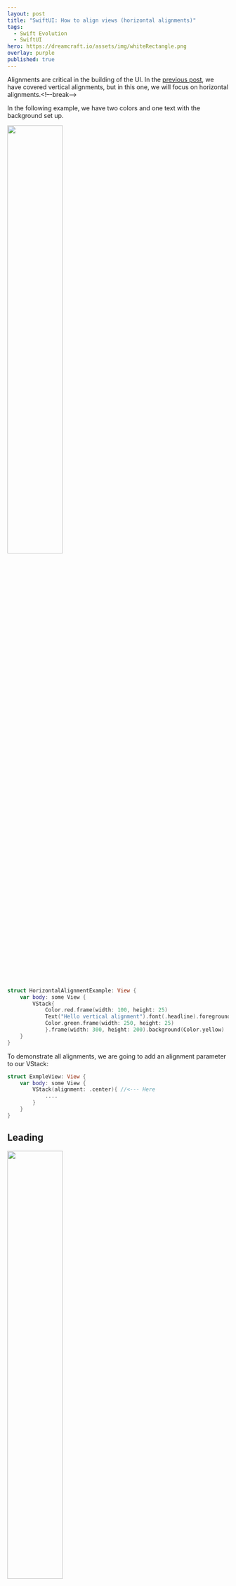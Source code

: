 ```yaml
---
layout: post
title: "SwiftUI: How to align views (horizontal alignments)"
tags:
  - Swift Evolution
  - SwiftUI
hero: https://dreamcraft.io/assets/img/whiteRectangle.png
overlay: purple
published: true
---
```

Alignments are critical in the building of the UI. In the [previous post](https://dreamcraft.io/posts/swiftui-aligments-vertical), we have covered vertical alignments, but in this one, we will focus on horizontal alignments.<!–-break-–>

In the following example, we have two colors and one text with the background set up.

<img src="https://dreamcraft.io/assets/img/alignments/centerH.png" style="width: 50%; height: 50%"/>​

```swift
struct HorizontalAlignmentExample: View {
    var body: some View {
        VStack{
            Color.red.frame(width: 100, height: 25)
            Text("Hello vertical alignment").font(.headline).foregroundColor(Color.white).background(Color.blue)
            Color.green.frame(width: 250, height: 25)
            }.frame(width: 300, height: 200).background(Color.yellow)
    }
}
```
To demonstrate all alignments, we are going to add an alignment parameter to our VStack:
```swift
struct ExmpleView: View {
    var body: some View {
        VStack(alignment: .center){ //<--- Here
            ....
        }
    }
}
```
## Leading
<img src="https://dreamcraft.io/assets/img/alignments/leading.png" style="width: 50%; height: 50%"/>​
```swift
    HStack(alignment: .leading) {...}
```
## Center
<img src="https://dreamcraft.io/assets/img/alignments/centerH.png" style="width: 50%; height: 50%"/>​
By default, we have a center alignment, and that is why it doesn't differ from our initial example. 
```swift
    VStack(alignment: .center) {...}
```
Is equal to:
```swift
    HStack{...} 
```
## Trailing
<img src="https://dreamcraft.io/assets/img/alignments/trailing.png" style="width: 50%; height: 50%"/>​
```swift
    VStack(alignment: .trailing) {...}
```
